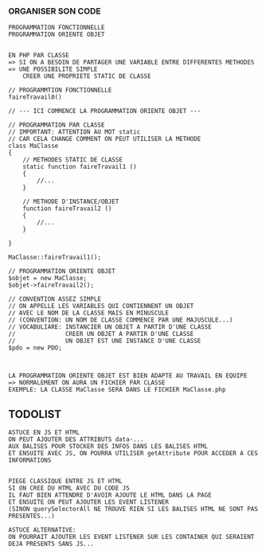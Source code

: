 ### ORGANISER SON CODE

    PROGRAMMATION FONCTIONNELLE
    PROGRAMMATION ORIENTE OBJET


    EN PHP PAR CLASSE
    => SI ON A BESOIN DE PARTAGER UNE VARIABLE ENTRE DIFFERENTES METHODES
    => UNE POSSIBILITE SIMPLE
        CREER UNE PROPRIETE STATIC DE CLASSE

    // PROGRAMMTION FONCTIONNELLE
    faireTravail0()

    // --- ICI COMMENCE LA PROGRAMMATION ORIENTE OBJET ---

    // PROGRAMMATION PAR CLASSE
    // IMPORTANT: ATTENTION AU MOT static 
    // CAR CELA CHANGE COMMENT ON PEUT UTILISER LA METHODE
    class MaClasse
    {
        // METHODES STATIC DE CLASSE
        static function faireTravail1 ()
        {
            //...
        }

        // METHODE D'INSTANCE/OBJET
        function faireTravail2 ()
        {
            //...
        }

    }

    MaClasse::faireTravail1();

    // PROGRAMMATION ORIENTE OBJET
    $objet = new MaClasse;
    $objet->faireTravail2();

    // CONVENTION ASSEZ SIMPLE
    // ON APPELLE LES VARIABLES QUI CONTIENNENT UN OBJET
    // AVEC LE NOM DE LA CLASSE MAIS EN MINUSCULE
    // (CONVENTION: UN NOM DE CLASSE COMMENCE PAR UNE MAJUSCULE...)
    // VOCABULIARE: INSTANCIER UN OBJET A PARTIR D'UNE CLASSE
    //              CREER UN OBJET A PARTIR D'UNE CLASSE
    //              UN OBJET EST UNE INSTANCE D'UNE CLASSE
    $pdo = new PDO;



    LA PROGRAMMATION ORIENTE OBJET EST BIEN ADAPTE AU TRAVAIL EN EQUIPE
    => NORMALEMENT ON AURA UN FICHIER PAR CLASSE
    EXEMPLE: LA CLASSE MaClasse SERA DANS LE FICHIER MaClasse.php




## TODOLIST


    ASTUCE EN JS ET HTML
    ON PEUT AJOUTER DES ATTRIBUTS data-... 
    AUX BALISES POUR STOCKER DES INFOS DANS LES BALISES HTML
    ET ENSUITE AVEC JS, ON POURRA UTILISER getAttribute POUR ACCEDER A CES INFORMATIONS


    PIEGE CLASSIQUE ENTRE JS ET HTML
    SI ON CREE DU HTML AVEC DU CODE JS
    IL FAUT BIEN ATTENDRE D'AVOIR AJOUTE LE HTML DANS LA PAGE
    ET ENSUITE ON PEUT AJOUTER LES EVENT LISTENER
    (SINON querySelectorAll NE TROUVE RIEN SI LES BALISES HTML NE SONT PAS PRESENTES...)

    ASTUCE ALTERNATIVE:
    ON POURRAIT AJOUTER LES EVENT LISTENER SUR LES CONTAINER QUI SERAIENT DEJA PRESENTS SANS JS...
    
    
